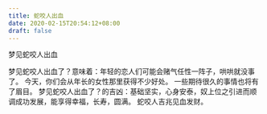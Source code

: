 ```yaml
---
title: 蛇咬人出血
date: 2020-02-15T20:54:12+08:00
draft: false
---
```


梦见蛇咬人出血

梦见蛇咬人出血了？意味着：年轻的恋人们可能会赌气任性一阵子，哄哄就没事了。
今天，你们会从年长的女性那里获得不少好处。
一些期待很久的事情也将有了眉目。
梦见蛇咬人出血了？的吉凶：基础坚实，心身安泰，奴上位之引进而顺调成功发展，能享得幸福，长寿，圆满。
蛇咬人吉兆见血发财。
